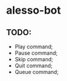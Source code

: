 # alesso-bot

## TODO:

* Play command;
* Pause command;
* Skip command;
* Quit command;
* Queue command;
